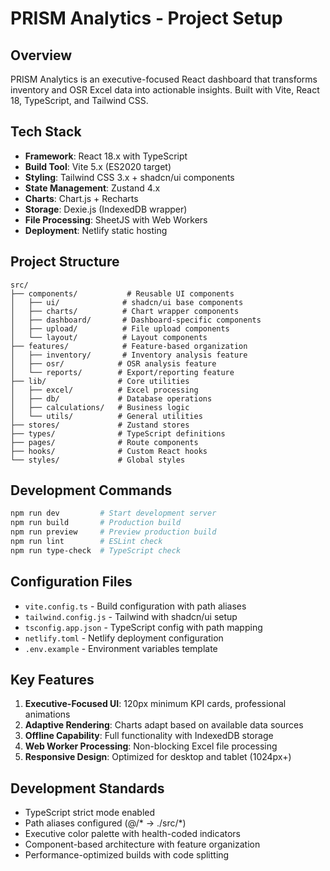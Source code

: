 # PRISM Analytics - Project Setup

## Overview
PRISM Analytics is an executive-focused React dashboard that transforms inventory and OSR Excel data into actionable insights. Built with Vite, React 18, TypeScript, and Tailwind CSS.

## Tech Stack
- **Framework**: React 18.x with TypeScript
- **Build Tool**: Vite 5.x (ES2020 target)
- **Styling**: Tailwind CSS 3.x + shadcn/ui components
- **State Management**: Zustand 4.x
- **Charts**: Chart.js + Recharts
- **Storage**: Dexie.js (IndexedDB wrapper)
- **File Processing**: SheetJS with Web Workers
- **Deployment**: Netlify static hosting

## Project Structure
```
src/
├── components/           # Reusable UI components
│   ├── ui/              # shadcn/ui base components
│   ├── charts/          # Chart wrapper components
│   ├── dashboard/       # Dashboard-specific components
│   ├── upload/          # File upload components
│   └── layout/          # Layout components
├── features/            # Feature-based organization
│   ├── inventory/       # Inventory analysis feature
│   ├── osr/            # OSR analysis feature
│   └── reports/        # Export/reporting feature
├── lib/                # Core utilities
│   ├── excel/          # Excel processing
│   ├── db/             # Database operations
│   ├── calculations/   # Business logic
│   └── utils/          # General utilities
├── stores/             # Zustand stores
├── types/              # TypeScript definitions
├── pages/              # Route components
├── hooks/              # Custom React hooks
└── styles/             # Global styles
```

## Development Commands
```bash
npm run dev         # Start development server
npm run build       # Production build
npm run preview     # Preview production build
npm run lint        # ESLint check
npm run type-check  # TypeScript check
```

## Configuration Files
- `vite.config.ts` - Build configuration with path aliases
- `tailwind.config.js` - Tailwind with shadcn/ui setup
- `tsconfig.app.json` - TypeScript config with path mapping
- `netlify.toml` - Netlify deployment configuration
- `.env.example` - Environment variables template

## Key Features
1. **Executive-Focused UI**: 120px minimum KPI cards, professional animations
2. **Adaptive Rendering**: Charts adapt based on available data sources
3. **Offline Capability**: Full functionality with IndexedDB storage
4. **Web Worker Processing**: Non-blocking Excel file processing
5. **Responsive Design**: Optimized for desktop and tablet (1024px+)

## Development Standards
- TypeScript strict mode enabled
- Path aliases configured (@/* → ./src/*)
- Executive color palette with health-coded indicators
- Component-based architecture with feature organization
- Performance-optimized builds with code splitting